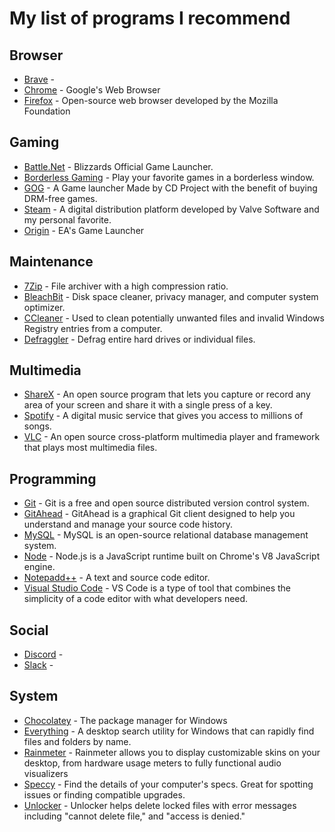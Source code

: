 # My list of programs I recommend

## Browser
* [Brave](https://brave.com/) - 
* [Chrome](google.com/chrome/) - Google's Web Browser
* [Firefox](https://www.mozilla.org/) - Open-source web browser developed by the Mozilla Foundation

## Gaming
* [Battle.Net](http://battle.net/) - Blizzards Official Game Launcher.
* [Borderless Gaming](https://github.com/Codeusa/Borderless-Gaming) - Play your favorite games in a borderless window.
* [GOG](https://www.gog.com/) - A Game launcher Made by CD Project with the benefit of buying DRM-free games.
* [Steam](https://store.steampowered.com/) - A digital distribution platform developed by Valve Software and my personal favorite.
* [Origin](https://www.origin.com/) - EA's Game Launcher

## Maintenance
* [7Zip](https://www.7-zip.org/) - File archiver with a high compression ratio.
* [BleachBit](https://www.bleachbit.org/) - Disk space cleaner, privacy manager, and computer system optimizer.
* [CCleaner](https://www.ccleaner.com/) - Used to clean potentially unwanted files and invalid Windows Registry entries from a computer.
* [Defraggler](https://www.ccleaner.com/defraggler) - Defrag entire hard drives or individual files.

## Multimedia
* [ShareX](https://getsharex.com/) - An open source program that lets you capture or record any area of your screen and share it with a single press of a key.
* [Spotify](https://www.spotify.com/) - A digital music service that gives you access to millions of songs.
* [VLC](https://www.videolan.org/vlc/index.html) - An open source cross-platform multimedia player and framework that plays most multimedia files.

## Programming
* [Git](https://git-scm.com) - Git is a free and open source distributed version control system.
* [GitAhead](https://github.com/gitahead/gitahead) - GitAhead is a graphical Git client designed to help you understand and manage your source code history.
* [MySQL](https://www.mysql.com/) - MySQL is an open-source relational database management system.
* [Node](https://nodejs.org) - Node.js is a JavaScript runtime built on Chrome's V8 JavaScript engine.
* [Notepadd++](https://notepad-plus-plus.org/) - A text and source code editor.
* [Visual Studio Code](https://github.com/Microsoft/vscode) - VS Code is a type of tool that combines the simplicity of a code editor with what developers need.

## Social 
* [Discord](https://discordapp.com/) - 
* [Slack](https://slack.com/) -

## System
* [Chocolatey](https://chocolatey.org/) - The package manager for Windows
* [Everything](https://www.voidtools.com/) - A desktop search utility for Windows that can rapidly find files and folders by name.
* [Rainmeter](https://www.rainmeter.net/) - Rainmeter allows you to display customizable skins on your desktop, from hardware usage meters to fully functional audio visualizers
* [Speccy](https://www.ccleaner.com/speccy) - Find the details of your computer's specs. Great for spotting issues or finding compatible upgrades.
* [Unlocker](http://www.majorgeeks.com/files/details/unlocker.html) - Unlocker helps delete locked files with error messages including "cannot delete file," and "access is denied."

